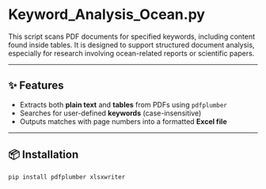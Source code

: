 # Keyword_Analysis_Ocean.py

This script scans PDF documents for specified keywords, including content found inside tables. It is designed to support structured document analysis, especially for research involving ocean-related reports or scientific papers.

---

## ✨ Features

- Extracts both **plain text** and **tables** from PDFs using `pdfplumber`
- Searches for user-defined **keywords** (case-insensitive)
- Outputs matches with page numbers into a formatted **Excel file**

---

## 📦 Installation

```bash
pip install pdfplumber xlsxwriter
